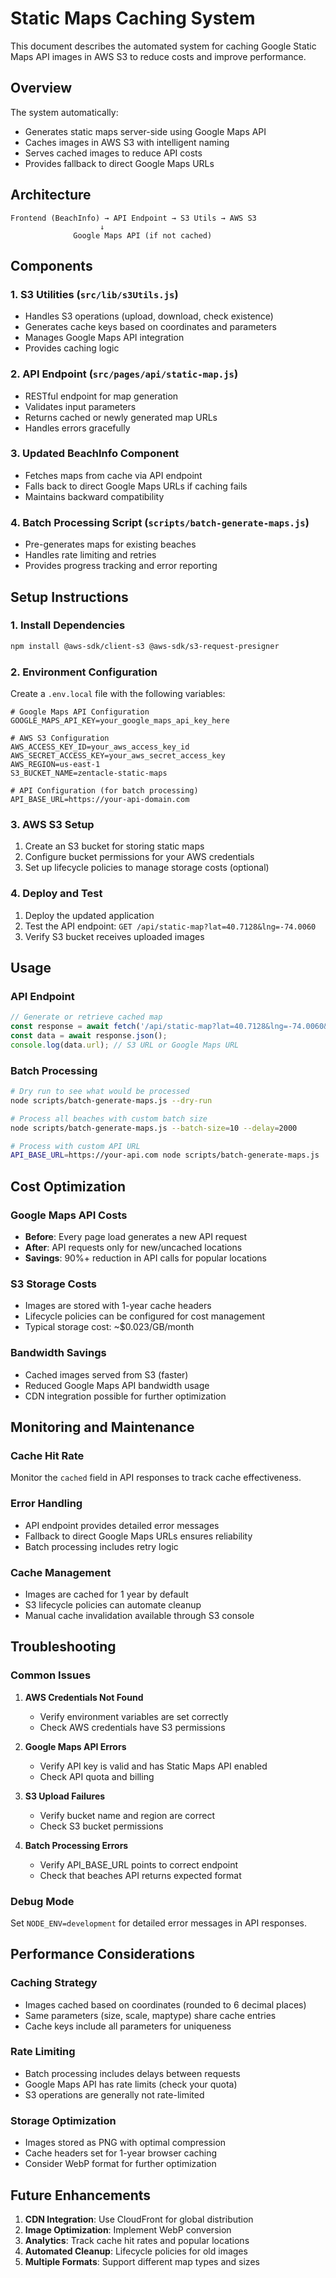 # Static Maps Caching System

This document describes the automated system for caching Google Static Maps API images in AWS S3 to reduce costs and improve performance.

## Overview

The system automatically:
- Generates static maps server-side using Google Maps API
- Caches images in AWS S3 with intelligent naming
- Serves cached images to reduce API costs
- Provides fallback to direct Google Maps URLs

## Architecture

```
Frontend (BeachInfo) → API Endpoint → S3 Utils → AWS S3
                    ↓
              Google Maps API (if not cached)
```

## Components

### 1. S3 Utilities (`src/lib/s3Utils.js`)
- Handles S3 operations (upload, download, check existence)
- Generates cache keys based on coordinates and parameters
- Manages Google Maps API integration
- Provides caching logic

### 2. API Endpoint (`src/pages/api/static-map.js`)
- RESTful endpoint for map generation
- Validates input parameters
- Returns cached or newly generated map URLs
- Handles errors gracefully

### 3. Updated BeachInfo Component
- Fetches maps from cache via API endpoint
- Falls back to direct Google Maps URLs if caching fails
- Maintains backward compatibility

### 4. Batch Processing Script (`scripts/batch-generate-maps.js`)
- Pre-generates maps for existing beaches
- Handles rate limiting and retries
- Provides progress tracking and error reporting

## Setup Instructions

### 1. Install Dependencies

```bash
npm install @aws-sdk/client-s3 @aws-sdk/s3-request-presigner
```

### 2. Environment Configuration

Create a `.env.local` file with the following variables:

```env
# Google Maps API Configuration
GOOGLE_MAPS_API_KEY=your_google_maps_api_key_here

# AWS S3 Configuration
AWS_ACCESS_KEY_ID=your_aws_access_key_id
AWS_SECRET_ACCESS_KEY=your_aws_secret_access_key
AWS_REGION=us-east-1
S3_BUCKET_NAME=zentacle-static-maps

# API Configuration (for batch processing)
API_BASE_URL=https://your-api-domain.com
```

### 3. AWS S3 Setup

1. Create an S3 bucket for storing static maps
2. Configure bucket permissions for your AWS credentials
3. Set up lifecycle policies to manage storage costs (optional)

### 4. Deploy and Test

1. Deploy the updated application
2. Test the API endpoint: `GET /api/static-map?lat=40.7128&lng=-74.0060`
3. Verify S3 bucket receives uploaded images

## Usage

### API Endpoint

```javascript
// Generate or retrieve cached map
const response = await fetch('/api/static-map?lat=40.7128&lng=-74.0060&size=600x300&scale=2&maptype=terrain');
const data = await response.json();
console.log(data.url); // S3 URL or Google Maps URL
```

### Batch Processing

```bash
# Dry run to see what would be processed
node scripts/batch-generate-maps.js --dry-run

# Process all beaches with custom batch size
node scripts/batch-generate-maps.js --batch-size=10 --delay=2000

# Process with custom API URL
API_BASE_URL=https://your-api.com node scripts/batch-generate-maps.js
```

## Cost Optimization

### Google Maps API Costs
- **Before**: Every page load generates a new API request
- **After**: API requests only for new/uncached locations
- **Savings**: 90%+ reduction in API calls for popular locations

### S3 Storage Costs
- Images are stored with 1-year cache headers
- Lifecycle policies can be configured for cost management
- Typical storage cost: ~$0.023/GB/month

### Bandwidth Savings
- Cached images served from S3 (faster)
- Reduced Google Maps API bandwidth usage
- CDN integration possible for further optimization

## Monitoring and Maintenance

### Cache Hit Rate
Monitor the `cached` field in API responses to track cache effectiveness.

### Error Handling
- API endpoint provides detailed error messages
- Fallback to direct Google Maps URLs ensures reliability
- Batch processing includes retry logic

### Cache Management
- Images are cached for 1 year by default
- S3 lifecycle policies can automate cleanup
- Manual cache invalidation available through S3 console

## Troubleshooting

### Common Issues

1. **AWS Credentials Not Found**
   - Verify environment variables are set correctly
   - Check AWS credentials have S3 permissions

2. **Google Maps API Errors**
   - Verify API key is valid and has Static Maps API enabled
   - Check API quota and billing

3. **S3 Upload Failures**
   - Verify bucket name and region are correct
   - Check S3 bucket permissions

4. **Batch Processing Errors**
   - Verify API_BASE_URL points to correct endpoint
   - Check that beaches API returns expected format

### Debug Mode

Set `NODE_ENV=development` for detailed error messages in API responses.

## Performance Considerations

### Caching Strategy
- Images cached based on coordinates (rounded to 6 decimal places)
- Same parameters (size, scale, maptype) share cache entries
- Cache keys include all parameters for uniqueness

### Rate Limiting
- Batch processing includes delays between requests
- Google Maps API has rate limits (check your quota)
- S3 operations are generally not rate-limited

### Storage Optimization
- Images stored as PNG with optimal compression
- Cache headers set for 1-year browser caching
- Consider WebP format for further optimization

## Future Enhancements

1. **CDN Integration**: Use CloudFront for global distribution
2. **Image Optimization**: Implement WebP conversion
3. **Analytics**: Track cache hit rates and popular locations
4. **Automated Cleanup**: Lifecycle policies for old images
5. **Multiple Formats**: Support different map types and sizes
